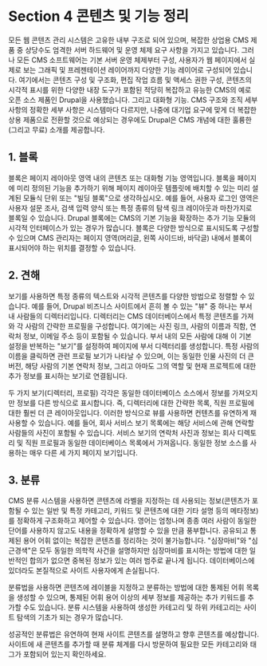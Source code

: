 # Section 4 콘텐츠 및 기능 정리

모든 웹 콘텐츠 관리 시스템은 고유한 내부 구조로 되어 있으며, 복잡한 상업용 CMS 제품 중 상당수도 엄격한 서버 하드웨어 및 운영 체제 요구 사항을 가지고 있습니다. 그러나 모든 CMS 소프트웨어는 기본 서버 운영 체제부터 구성, 사용자가 웹 페이지에서 실제로 보는 그래픽 및 프레젠테이션 레이어까지 다양한 기능 레이어로 구성되어 있습니다. 여기에서는 콘텐츠 구성 및 구조화, 편집 작업 흐름 및 액세스 권한 구성, 콘텐츠의 시각적 표시를 위한 다양한 내장 도구가 포함된 적당히 복잡하고 유능한 CMS의 예로 오픈 소스 제품인 Drupal을 사용했습니다. 그리고 대화형 기능. CMS 구조와 조직 세부 사항의 정확한 세부 사항은 시스템마다 다르지만, 나중에 대기업 요구에 맞게 더 복잡한 상용 제품으로 전환할 것으로 예상되는 경우에도 Drupal은 CMS 개념에 대한 훌륭한(그리고 무료) 소개를 제공합니다.

## 1. 블록

블록은 페이지 레이아웃 영역 내의 콘텐츠 또는 대화형 기능 영역입니다. 블록을 페이지에 미리 정의된 기능을 추가하기 위해 페이지 레이아웃 템플릿에 배치할 수 있는 미리 설계된 모듈식 단위 또는 "빌딩 블록"으로 생각하십시오. 예를 들어, 사용자 로그인 영역은 사용자 설문 조사, 검색 입력 양식 또는 특정 종류의 탐색 링크 레이아웃과 마찬가지로 블록일 수 있습니다. Drupal 블록에는 CMS의 기본 기능을 확장하는 추가 기능 모듈의 시각적 인터페이스가 있는 경우가 많습니다. 블록은 다양한 방식으로 표시되도록 구성할 수 있으며 CMS 관리자는 페이지 영역(머리글, 왼쪽 사이드바, 바닥글) 내에서 블록이 표시되어야 하는 위치를 결정할 수 있습니다.

## 2. 견해

보기를 사용하면 특정 종류의 텍스트와 시각적 콘텐츠를 다양한 방법으로 정렬할 수 있습니다. 예를 들어, Drupal 비즈니스 사이트에서 흔히 볼 수 있는 "뷰" 중 하나는 부서 내 사람들의 디렉터리입니다. 디렉터리는 CMS 데이터베이스에서 특정 콘텐츠를 가져와 각 사람의 간략한 프로필을 구성합니다. 여기에는 사진 링크, 사람의 이름과 직함, 연락처 정보, 이메일 주소 등이 포함될 수 있습니다. 부서 내의 모든 사람에 대해 이 기본 설정을 반복하는 "보기"를 설정하여 페이지에 부서 디렉터리를 생성합니다. 특정 사람의 이름을 클릭하면 관련 프로필 보기가 나타날 수 있으며, 이는 동일한 인물 사진의 더 큰 버전, 해당 사람의 기본 연락처 정보, 그리고 아마도 그의 역할 및 현재 프로젝트에 대한 추가 정보를 표시하는 보기로 연결됩니다.

두 가지 보기(디렉터리, 프로필) 각각은 동일한 데이터베이스 소스에서 정보를 가져오지만 정보를 다른 방식으로 표시합니다. 즉, 디렉터리에 대한 간략한 목록, 직원 프로필에 대한 훨씬 더 큰 레이아웃입니다. 이러한 방식으로 뷰를 사용하면 컨텐츠를 유연하게 재사용할 수 있습니다. 예를 들어, 회사 서비스 보기 목록에는 해당 서비스에 관해 연락할 사람들의 사진이 포함될 수 있습니다. 서비스 보기의 연락처 사진과 정보는 회사 디렉토리 및 직원 프로필과 동일한 데이터베이스 목록에서 가져옵니다. 동일한 정보 소스를 사용하는 매우 다른 세 가지 페이지 보기입니다.

## 3. 분류

CMS 분류 시스템을 사용하면 콘텐츠에 라벨을 지정하는 데 사용되는 정보(콘텐츠가 포함될 수 있는 일반 및 특정 카테고리, 키워드 및 콘텐츠에 대한 기타 설명 등의 메타정보)를 정확하게 구조화하고 제어할 수 있습니다. 영어는 엄청나며 종종 여러 사람이 동일한 단어를 사용하지 않고도 내용을 정확하게 설명할 수 있을 만큼 풍부합니다. 공유되고 통제된 용어 어휘 없이는 복잡한 콘텐츠를 정리하는 것이 불가능합니다. "심장마비"와 "심근경색"은 모두 동일한 의학적 사건을 설명하지만 심장마비를 표시하는 방법에 대한 일반적인 합의가 없으면 중복된 정보가 있는 여러 범주로 끝나게 됩니다. 데이터베이스에 있더라도 본질적으로 사이트 사용자에게 손실됩니다.

분류법을 사용하면 콘텐츠에 레이블을 지정하고 분류하는 방법에 대한 통제된 어휘 목록을 생성할 수 있으며, 통제된 어휘 용어 이상의 세부 정보를 제공하는 추가 키워드를 추가할 수도 있습니다. 분류 시스템을 사용하여 생성한 카테고리 및 하위 카테고리는 사이트 탐색의 기초가 되는 경우가 많습니다.

성공적인 분류법은 유연하여 현재 사이트 콘텐츠를 설명하고 향후 콘텐츠를 예상합니다. 사이트에 새 콘텐츠를 추가할 때 분류 체계를 다시 방문하여 필요한 모든 카테고리와 태그가 포함되어 있는지 확인하세요.
